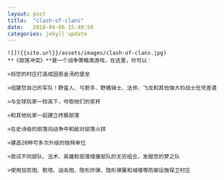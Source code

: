 ```yaml
---
layout: post
title:  "clash-of-clans"
date:   2018-04-06 15:40:56
categories: jekyll update
---
```



	![]({{site.url}}/assets/images/clash-of-clans.jpg)
    **《部落冲突》**是一个战争策略类游戏，在这里，你可以：
	
	>将您的村庄打造成固若金汤的堡垒
	
	>组建您自己的军队！野蛮人、弓箭手、野猪骑士、法师、飞龙和其他强大的战士任凭差遣
	
	>与全球玩家一较高下，夺取他们的奖杯
	
	>和其他玩家一起建立终极部落
	
	>在史诗级的部落间战争中和敌对部落火拼
	
	>建造20种可多次升级的独特单位
	
	>尝试不同部队、法术、英雄和部落增援部队的无穷组合，发掘您的梦之队
	
	>使用加农炮、箭塔、迫击炮、隐形炸弹、隐形弹簧和城墙等防御设施保卫村庄


